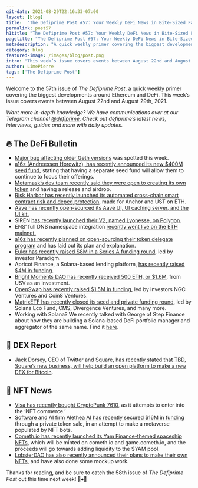 ```yaml
---
git-date: 2021-08-29T22:16:33-07:00
layout: [blog]
title:  "The Defiprime Post #57: Your Weekly DeFi News in Bite-Sized Fashion"
permalink: post57
h1title: "The Defiprime Post #57: Your Weekly DeFi News in Bite-Sized Fashion"
pagetitle: "The Defiprime Post #57: Your Weekly DeFi News in Bite-Sized Fashion"
metadescription: "A quick weekly primer covering the biggest developments around Ethereum and DeFi. This week’s issue covers events between August 22nd and August 29th, 2021"
category: blog
featured-image: /images/blog/post.png
intro: "This week’s issue covers events between August 22nd and August 29th, 2021"
author: LimePierre
tags: ['The Defiprime Post']
---
```


Welcome to the 57th issue of _The Defiprime Post_, a quick weekly primer covering the biggest developments around Ethereum and DeFi. This week’s issue covers events between August 22nd and August 29th, 2021.

_Want more in-depth knowledge? We have communications over at our Telegram channel [@defiprime](https://t.me/defiprime). Check out defiprime’s latest news, interviews, guides and more with daily updates._


## 🔥 The DeFi Bulletin

* [Major bug affecting older Geth versions](https://www.theblockcrypto.com/post/115822/bug-impacting-over-50-of-ethereum-clients-leads-to-fork) was spotted this week. 
* [a16z (Andreessen Horowitz), has recently announced its new $400M seed fund](https://a16z.com/2021/08/27/introducing-a16zs-seed-fund/), stating that having a separate seed fund will allow them to continue to focus their offerings.
* [Metamask’s dev team recently said they were open to creating its own token](https://cryptobriefing.com/metamask-is-open-to-creating-its-own-crypto-token/) and having a release and airdrop.
* [Risk Harbor has recently launched its automated cross-chain smart contract risk and depeg protection](https://medium.com/riskharbor/risk-harbor-launches-first-ever-automated-cross-chain-smart-contract-risk-and-depeg-protection-for-8b4717146f82), made for Anchor and UST on ETH.
* [Aave has recently open-sourced its Aave UI, UI caching server, and the UI kit.](https://medium.com/aave/cross-chain-governance-and-open-sourcing-the-aave-ui-ad9dd632175d)
* SIREN [has recently launched their V2, named Lyonesse, on Polygon](https://medium.com/siren-markets/siren-v2-brings-defi-options-trading-to-polygon-a5e051795342).
* ENS’ full DNS namespace integration [recently went live on the ETH mainnet.](https://medium.com/the-ethereum-name-service/full-dns-namespace-integration-to-ens-now-on-mainnet-9d37270807d3)
* [a16z has recently planned on open-sourcing their token delegate program](https://a16z.com/2021/08/26/open-sourcing-our-token-delegate-program/) and has laid out its plan and explanation.
* [Euler has recently raised $8M in a Series A funding round](https://blog.euler.finance/series-a-led-by-paradigm-62004afe3bf6), led by investor Paradigm.
* Apricot Finance, a Solana-based lending platform, [has recently raised $4M in funding](https://apricotfinance.medium.com/apricot-finance-announces-4-million-fundraising-b3b130e55b89).
* [Bright Moments DAO has recently received 500 ETH, or $1.6M](https://www.usv.com/writing/2021/08/bright-moments-dao/), from USV as an investment.
* [OpenSwap has recently raised $1.5M in funding](https://cryptobriefing.com/integrated-defi-hub-openswap-raises-1-5m-in-latest-funding-round/), led by investors NGC Ventures and Coin8 Ventures.
* [MatrixETF has recently closed its seed and private funding round](https://matrixetf.medium.com/matrixetf-closes-seed-and-private-funding-round-9c3eaf7fdaab), led by Solana Eco Fund, CMS, Divergence Ventures, and many more.
* Working with Solana? We recently talked with George of Step Finance about how they are building a Solana-based DeFi portfolio manager and aggregator of the same name. Find it [here](https://defiprime.com/step-finance).

## 💱 DEX Report

* Jack Dorsey, CEO of Twitter and Square, [has recently stated that TBD, Square’s new business, will help build an open platform to make a new DEX for Bitcoin](https://blockworks.co/jack-dorsey-tbd-will-be-open-platform-for-decentralized-bitcoin-exchanges/).


## 💎 NFT News

* [Visa has recently bought CryptoPunk 7610](https://www.theblockcrypto.com/post/115333/visa-buys-cryptopunk-first-steps-nft-commerce), as it attempts to enter into the ‘NFT commerce.’
* [Software and AI firm Alethea AI has recently secured $16M in funding](https://decrypt.co/79283/ai-firm-raises-16-million-to-create-nft-metaverse) through a private token sale, in an attempt to make a metaverse populated by NFT bots.
* [Cometh.io has recently launched its Yam Finance-themed spaceship NFTs](https://medium.com/@DemosthenesAtYam/yam-dao-x-cometh-launch-yamsinspace-game-nfts-8bf97a5eac01), which will be minted on cometh.io and game.cometh.io, and the proceeds will go towards adding liquidity to the $YAM pool.
* [LobsterDAO has also recently announced their plans to make their own NFTs](https://lobsters.substack.com/p/lobsterdao-nft-3-propuesta-publica?s=09), and have also done some mockup work.

Thanks for reading, and be sure to catch the 58th issue of _The Defiprime Post_ out this time next week! 👋♦️👋